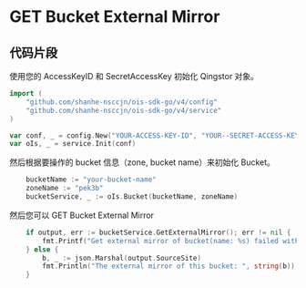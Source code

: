 # GET Bucket External Mirror

## 代码片段

使用您的 AccessKeyID 和 SecretAccessKey 初始化 Qingstor 对象。

```go
import (
	"github.com/shanhe-nsccjn/ois-sdk-go/v4/config"
	"github.com/shanhe-nsccjn/ois-sdk-go/v4/service"
)

var conf, _ = config.New("YOUR-ACCESS-KEY-ID", "YOUR--SECRET-ACCESS-KEY")
var oIs, _ = service.Init(conf)
```

然后根据要操作的 bucket 信息（zone, bucket name）来初始化 Bucket。

```go
	bucketName := "your-bucket-name"
	zoneName := "pek3b"
	bucketService, _ := oIs.Bucket(bucketName, zoneName)
```

然后您可以 GET Bucket External Mirror

```go
	if output, err := bucketService.GetExternalMirror(); err != nil {
		fmt.Printf("Get external mirror of bucket(name: %s) failed with given error: %s\n", bucketName, err)
	} else {
		b, _ := json.Marshal(output.SourceSite)
		fmt.Println("The external mirror of this bucket: ", string(b))
	}
```